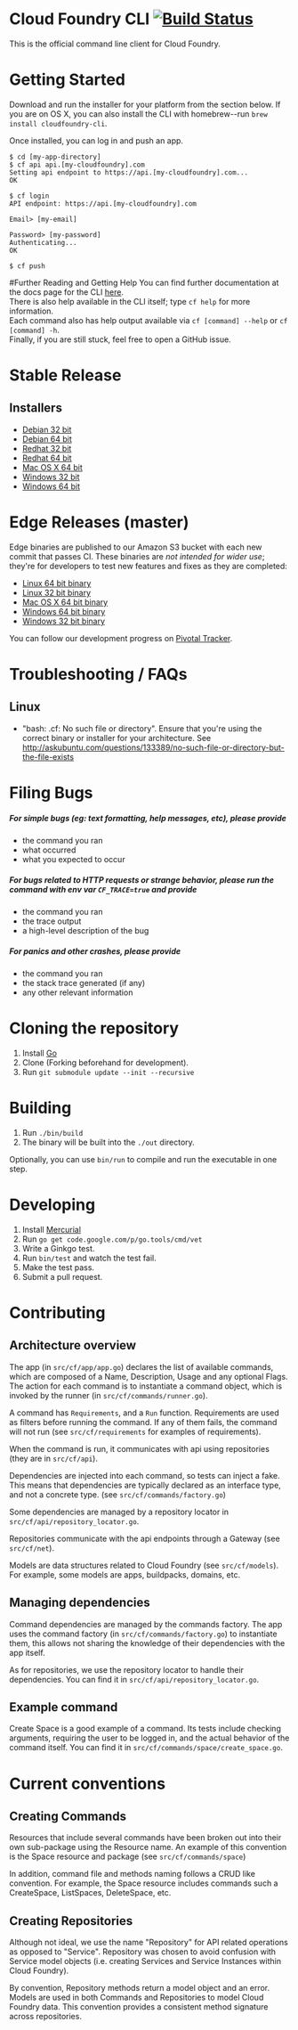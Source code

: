 Cloud Foundry CLI [![Build Status](https://travis-ci.org/cloudfoundry/cli.png?branch=master)](https://travis-ci.org/cloudfoundry/cli)
=================

This is the official command line client for Cloud Foundry.

Getting Started
===============
Download and run the installer for your platform from the section below. If you are on OS X, you can also install the CLI
with homebrew--run `brew install cloudfoundry-cli`.

Once installed, you can log in and push an app.
```
$ cd [my-app-directory]
$ cf api api.[my-cloudfoundry].com
Setting api endpoint to https://api.[my-cloudfoundry].com...
OK

$ cf login
API endpoint: https://api.[my-cloudfoundry].com

Email> [my-email]

Password> [my-password]
Authenticating...
OK

$ cf push
```
#Further Reading and Getting Help
You can find further documentation at the docs page for the CLI [here](http://docs.cloudfoundry.org/devguide/#cf).  
There is also help available in the CLI itself; type `cf help` for more information.  
Each command also has help output available via `cf [command] --help` or `cf [command] -h`.  
Finally, if you are still stuck, feel free to open a GitHub issue.

Stable Release
==============

Installers
----------
- [Debian 32 bit](http://go-cli.s3-website-us-east-1.amazonaws.com/releases/latest/cf-cli_i386.deb)
- [Debian 64 bit](http://go-cli.s3-website-us-east-1.amazonaws.com/releases/latest/cf-cli_amd64.deb)
- [Redhat 32 bit](http://go-cli.s3-website-us-east-1.amazonaws.com/releases/latest/cf-cli_i386.rpm)
- [Redhat 64 bit](http://go-cli.s3-website-us-east-1.amazonaws.com/releases/latest/cf-cli_amd64.rpm)
- [Mac OS X 64 bit](http://go-cli.s3-website-us-east-1.amazonaws.com/releases/latest/installer-osx-amd64.pkg)
- [Windows 32 bit](http://go-cli.s3-website-us-east-1.amazonaws.com/releases/latest/installer-windows-386.zip)
- [Windows 64 bit](http://go-cli.s3-website-us-east-1.amazonaws.com/releases/latest/installer-windows-amd64.zip)

Edge Releases (master)
======================

Edge binaries are published to our Amazon S3 bucket with each new commit that passes CI.
These binaries are *not intended for wider use*; they're for developers to test new features and fixes as they are completed:

- [Linux 64 bit binary](http://go-cli.s3.amazonaws.com/master/cf-linux-amd64.tgz)
- [Linux 32 bit binary](http://go-cli.s3.amazonaws.com/master/cf-linux-386.tgz)
- [Mac OS X 64 bit binary](http://go-cli.s3.amazonaws.com/master/cf-darwin-amd64.tgz)
- [Windows 64 bit binary](http://go-cli.s3.amazonaws.com/master/cf-windows-amd64.zip)
- [Windows 32 bit binary](http://go-cli.s3.amazonaws.com/master/cf-windows-386.zip)

You can follow our development progress on [Pivotal Tracker](https://www.pivotaltracker.com/s/projects/892938).

Troubleshooting / FAQs
======================

Linux
-----
* "bash: .cf: No such file or directory". Ensure that you're using the correct binary or installer for your architecture. See http://askubuntu.com/questions/133389/no-such-file-or-directory-but-the-file-exists

Filing Bugs
===========

##### For simple bugs (eg: text formatting, help messages, etc), please provide

- the command you ran
- what occurred
- what you expected to occur

##### For bugs related to HTTP requests or strange behavior, please run the command with env var `CF_TRACE=true` and provide

- the command you ran
- the trace output
- a high-level description of the bug

##### For panics and other crashes, please provide

- the command you ran
- the stack trace generated (if any)
- any other relevant information

Cloning the repository
======================

1. Install [Go](http://golang.org)
1. Clone (Forking beforehand for development).
1. Run `git submodule update --init --recursive`

Building
=======

1. Run `./bin/build`
1. The binary will be built into the `./out` directory.

Optionally, you can use `bin/run` to compile and run the executable in one step.

Developing
==========

1. Install [Mercurial](http://mercurial.selenic.com/)
1. Run `go get code.google.com/p/go.tools/cmd/vet`
1. Write a Ginkgo test.
1. Run `bin/test` and watch the test fail.
1. Make the test pass.
1. Submit a pull request.

Contributing
============

Architecture overview
---------------------

The app (in `src/cf/app/app.go`) declares the list of available commands, which are composed of a Name,
Description, Usage and any optional Flags. The action for each command is to instantiate a command object,
 which is invoked by the runner (in `src/cf/commands/runner.go`).

A command has `Requirements`, and a `Run` function. Requirements are used as filters before running the command.
If any of them fails, the command will not run (see `src/cf/requirements` for examples of requirements).

When the command is run, it communicates with api using repositories (they are in `src/cf/api`).

Dependencies are injected into each command, so tests can inject a fake. This means that dependencies are
typically declared as an interface type, and not a concrete type. (see `src/cf/commands/factory.go`)

Some dependencies are managed by a repository locator in `src/cf/api/repository_locator.go`.

Repositories communicate with the api endpoints through a Gateway (see `src/cf/net`).

Models are data structures related to Cloud Foundry (see `src/cf/models`). For example, some models are
apps, buildpacks, domains, etc.


Managing dependencies
---------------------

Command dependencies are managed by the commands factory. The app uses the command factory (in `src/cf/commands/factory.go`)
to instantiate them, this allows not sharing the knowledge of their dependencies with the app itself.

As for repositories, we use the repository locator to handle their dependencies. You can find it in `src/cf/api/repository_locator.go`.

Example command
---------------

Create Space is a good example of a command. Its tests include checking arguments, requiring the user
to be logged in, and the actual behavior of the command itself. You can find it in `src/cf/commands/space/create_space.go`.

Current conventions
===================

Creating Commands
-----------------

Resources that include several commands have been broken out into their own sub-package using the Resource name. An example
of this convention is the Space resource and package (see `src/cf/commands/space`)

In addition, command file and methods naming follows a CRUD like convention. For example, the Space resource includes commands
such a CreateSpace, ListSpaces, DeleteSpace, etc.

Creating Repositories
---------------------

Although not ideal, we use the name "Repository" for API related operations as opposed to "Service". Repository was chosen
to avoid confusion with Service model objects (i.e. creating Services and Service Instances within Cloud Foundry).

By convention, Repository methods return a model object and an error. Models are used in both Commands and Repositories
to model Cloud Foundry data. This convention provides a consistent method signature across repositories.
